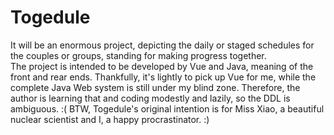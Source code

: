 # Togedule
It will be an enormous project, depicting the daily or staged schedules for the couples or groups, standing for making progress together.  
The project is intended to be developed by Vue and Java, meaning of the front and rear ends. Thankfully, it's lightly to pick up Vue for me, while the complete Java Web system is still under my blind zone. Therefore, the author is learning that and coding modestly and lazily, so the DDL is ambiguous. :(
BTW, Togedule's original intention is for Miss Xiao, a beautiful nuclear scientist and I, a happy procrastinator. :)

